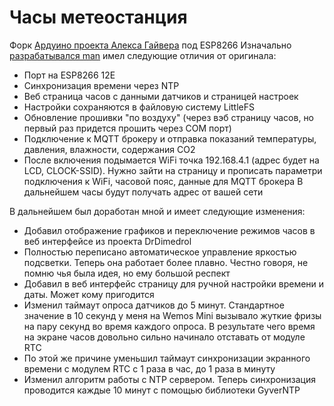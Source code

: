 # Часы метеостанция
Форк [Ардуино проекта Алекса Гайвера](https://alexgyver.ru/meteoclock/ "Ардуино проекта Алекса Гайвера") под ESP8266
Изначально[ разрабатывался man](https://community.alexgyver.ru/threads/chasy-meteostancija-obsuzhdenie-proekta.1075/post-40150 " разрабатывался man") имел следующие отличия от оригинала:
- Порт на ESP8266 12E
- Синхронизация времени через NTP
- Веб страница часов с данными датчиков и страницей настроек
- Настройки сохраняются в файловую систему LittleFS
- Обновление прошивки "по воздуху" (через вэб страницу часов, но первый раз придется прошить через COM порт)
- Подключение к MQTT брокеру и отправка показаний температуры, давления, влажности, содержания CO2
- После включения подымается WiFi точка 192.168.4.1 (адрес будет на LCD, CLOCK-SSID).
Нужно зайти на страницу и прописать параметри подключения к WiFi, часовой пояс, данные для MQTT брокера
В дальнейшем часы будут получать адрес от вашей сети

В дальнейшем был доработан мной и имеет следующие изменения:
- Добавил отображение графиков и переключение режимов часов в веб интерфейсе из проекта DrDimedrol
- Полностью переписано автоматическое управление яркостью подсветки. Теперь она работает более плавно. Честно говоря, не помню чья была идея, но ему большой респект
- Добавил в веб интерфейс страницу для ручной настройки времени и даты. Может кому пригодится
- Изменил таймаут опроса датчиков до 5 минут. Стандартное значение в 10 секунд у меня на Wemos Mini вызывало жуткие фризы на пару секунд во время каждого опроса. В результате чего время на экране часов довольно сильно начинало отставать от модуле RTC
- По этой же причине уменьшил таймаут синхронизации экранного времени с модулем RTC с 1 раза в час, до 1 раза в минуту
- Изменил алгоритм работы с NTP сервером. Теперь синхронизация проводится каждые 10 минут с помощью библиотеки GyverNTP